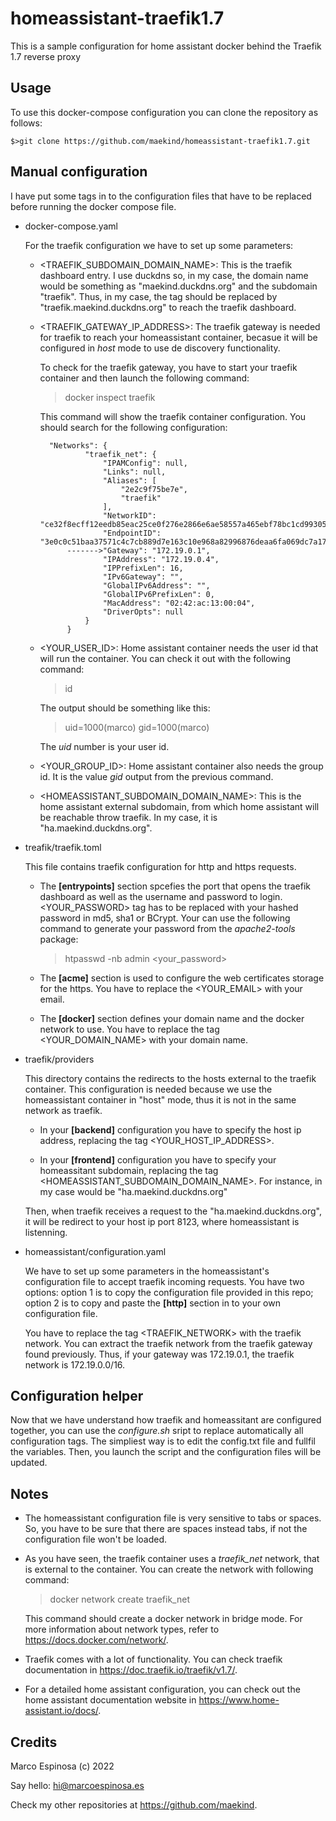 # homeassistant-traefik1.7
This is a sample configuration for home assistant docker behind the Traefik 1.7 reverse proxy

## Usage
To use this docker-compose configuration you can clone the repository as follows:

    $>git clone https://github.com/maekind/homeassistant-traefik1.7.git

## Manual configuration

I have put some tags in to the configuration files that have to be replaced before running the docker compose file.

- docker-compose.yaml

    For the traefik configuration we have to set up some parameters:

    - <TRAEFIK_SUBDOMAIN_DOMAIN_NAME>: This is the traefik dashboard entry. I use duckdns so, in my case, the domain name would be something as "maekind.duckdns.org" and the subdomain "traefik". Thus, in my case, the tag should be replaced by "traefik.maekind.duckdns.org" to reach the traefik dashboard.

    - <TRAEFIK_GATEWAY_IP_ADDRESS>: The traefik gateway is needed for traefik to reach your homeassistant container, becasue it will be configured in *host* mode to use de discovery functionality. 
    
        To check for the traefik gateway, you have to start your traefik container and then launch the following command:

        >docker inspect traefik

        This command will show the traefik container configuration. You should search for the following configuration:

            "Networks": {
                    "traefik_net": {
                        "IPAMConfig": null,
                        "Links": null,
                        "Aliases": [
                            "2e2c9f75be7e",
                            "traefik"
                        ],
                        "NetworkID": "ce32f8ecff12eedb85eac25ce0f276e2866e6ae58557a465ebf78bc1cd99305d",
                        "EndpointID": "3e0c0c51baa37571c4c7cb889d7e163c10e968a82996876deaa6fa069dc7a17c",
                ------->"Gateway": "172.19.0.1",
                        "IPAddress": "172.19.0.4",
                        "IPPrefixLen": 16,
                        "IPv6Gateway": "",
                        "GlobalIPv6Address": "",
                        "GlobalIPv6PrefixLen": 0,
                        "MacAddress": "02:42:ac:13:00:04",
                        "DriverOpts": null
                    }
                }
    - <YOUR_USER_ID>: Home assistant container needs the user id that will run the container. You can check it out with the following command:

        >id

        The output should be something like this:

        >uid=1000(marco) gid=1000(marco)

        The *uid* number is your user id.

    - <YOUR_GROUP_ID>: Home assistant container also needs the group id. It is the value *gid* output from the previous command.

    - <HOMEASSISTANT_SUBDOMAIN_DOMAIN_NAME>: This is the home assistant external subdomain, from which home assistant will be reachable throw traefik. In my case, it is "ha.maekind.duckdns.org".

- treafik/traefik.toml
    
    This file contains traefik configuration for http and https requests. 
    
    - The **[entrypoints]** section spcefies the port that opens the traefik dashboard as well as the username and password to login. <YOUR_PASSWORD> tag has to be replaced with your hashed password in md5, sha1 or BCrypt. Your can use the following command to generate your password from the *apache2-tools* package:

        >htpasswd -nb admin <your_password>

    - The **[acme]** section is used to configure the web certificates storage for the https. You have to replace the <YOUR_EMAIL> with your email.

    - The **[docker]** section defines your domain name and the docker network to use. You have to replace the tag <YOUR_DOMAIN_NAME> with your domain name.

- traefik/providers

    This directory contains the redirects to the hosts external to the traefik container. This configuration is needed because we use the homeassistant container in "host" mode, thus it is not in the same network as traefik.

    - In your **[backend]** configuration you have to specify the host ip address, replacing the tag <YOUR_HOST_IP_ADDRESS>.

    - In your **[frontend]** configuration you have to specify your homeassitant subdomain, replacing the tag <HOMEASSISTANT_SUBDOMAIN_DOMAIN_NAME>. For instance, in my case would be "ha.maekind.duckdns.org"

    Then, when traefik receives a request to the "ha.maekind.duckdns.org", it will be redirect to your host ip port 8123, where homeassistant is listenning.

- homeassistant/configuration.yaml

    We have to set up some parameters in the homeassistant's configuration file to accept traefik incoming requests. You have two options: option 1 is to copy the configuration file provided in this repo; option 2 is to copy and paste the **[http]** section in to your own configuration file.

    You have to replace the tag <TRAEFIK_NETWORK> with the traefik network. You can extract the traefik network from the traefik gateway found previously. Thus, if your gateway was 172.19.0.1, the traefik network is 172.19.0.0/16.

## Configuration helper

Now that we have understand how traefik and homeassitant are configured together, you can use the *configure.sh* sript to replace automatically all configuration tags. The simpliest way is to edit the config.txt file and fullfil the variables. Then, you launch the script and the configuration files will be updated.

## Notes

- The homeassistant configuration file is very sensitive to tabs or spaces. So, you have to be sure that there are spaces instead tabs, if not the configuration file won't be loaded.

- As you have seen, the traefik container uses a *traefik_net* network, that is external to the container. You can create the network with following command:

    >docker network create traefik_net

    This command should create a docker network in bridge mode. For more information about network types, refer to https://docs.docker.com/network/.


- Traefik comes with a lot of functionality. You can check traefik documentation in https://doc.traefik.io/traefik/v1.7/.

- For a detailed home assistant configuration, you can check out the home assistant documentation website in https://www.home-assistant.io/docs/.

## Credits
Marco Espinosa (c) 2022 

Say hello: hi@marcoespinosa.es

Check my other repositories at https://github.com/maekind.












 

    
























